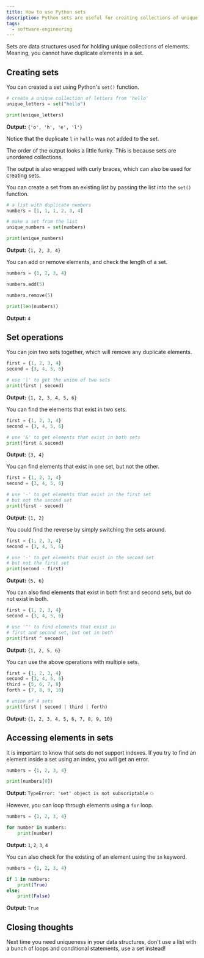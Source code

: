 ```yaml
---
title: How to use Python sets
description: Python sets are useful for creating collections of unique elements. They support operations such as finding the difference between two sets, joining multiple sets together, and more!
tags:
  - software-engineering
---
```


Sets are data structures used for holding unique collections of elements. Meaning, you cannot have duplicate elements in a set.

## Creating sets

You can created a set using Python's `set()` function.

```python
# create a unique collection of letters from 'hello'
unique_letters = set("hello")

print(unique_letters)
```

**Output:** `{'o', 'h', 'e', 'l'}`

Notice that the duplicate `l` in `hello` was not added to the set.

The order of the output looks a little funky. This is because sets are unordered collections.

The output is also wrapped with curly braces, which can also be used for creating sets.

You can create a set from an existing list by passing the list into the `set()` function.

```python
# a list with duplicate numbers
numbers = [1, 1, 1, 2, 3, 4]

# make a set from the list
unique_numbers = set(numbers)

print(unique_numbers)
```

**Output:** `{1, 2, 3, 4}`

You can add or remove elements, and check the length of a set.

```python
numbers = {1, 2, 3, 4}

numbers.add(5)

numbers.remove(5)

print(len(numbers))
```

**Output:** `4`

## Set operations

You can join two sets together, which will remove any duplicate elements.

```python
first = {1, 2, 3, 4}
second = {3, 4, 5, 6}

# use '|' to get the union of two sets
print(first | second)
```

**Output:** `{1, 2, 3, 4, 5, 6}`

You can find the elements that exist in two sets.

```python
first = {1, 2, 3, 4}
second = {3, 4, 5, 6}

# use '&' to get elements that exist in both sets
print(first & second)
```

**Output:** `{3, 4}`

You can find elements that exist in one set, but not the other.

```python
first = {1, 2, 3, 4}
second = {3, 4, 5, 6}

# use '-' to get elements that exist in the first set
# but not the second set
print(first - second)
```

**Output:** `{1, 2}`

You could find the reverse by simply switching the sets around.

```python
first = {1, 2, 3, 4}
second = {3, 4, 5, 6}

# use '-' to get elements that exist in the second set
# but not the first set
print(second - first)
```

**Output:** `{5, 6}`

You can also find elements that exist in both first and second sets, but do not exist in both.

```python
first = {1, 2, 3, 4}
second = {3, 4, 5, 6}

# use '^' to find elements that exist in
# first and second set, but not in both
print(first ^ second)
```

**Output:** `{1, 2, 5, 6}`

You can use the above operations with multiple sets.

```python
first = {1, 2, 3, 4}
second = {3, 4, 5, 6}
third = {5, 6, 7, 8}
forth = {7, 8, 9, 10}

# union of 4 sets
print(first | second | third | forth)
```

**Output:** `{1, 2, 3, 4, 5, 6, 7, 8, 9, 10}`

## Accessing elements in sets

It is important to know that sets do not support indexes. If you try to find an element inside a set using an index, you will get an error.

```python
numbers = {1, 2, 3, 4}

print(numbers[0])
```

**Output:** `TypeError: 'set' object is not subscriptable` 💥

However, you can loop through elements using a `for` loop.

```python
numbers = {1, 2, 3, 4}

for number in numbers:
    print(number)
```

**Output:** `1`, `2`, `3`, `4`

You can also check for the existing of an element using the `in` keyword.

```python
numbers = {1, 2, 3, 4}

if 1 in numbers:
    print(True)
else:
    print(False)
```

**Output:** `True`

## Closing thoughts

Next time you need uniqueness in your data structures, don't use a list with a bunch of loops and conditional statements, use a set instead!

